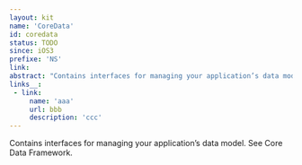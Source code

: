 ```yaml
---
layout: kit
name: 'CoreData'
id: coredata
status: TODO
since: iOS3
prefixe: 'NS'
link: 
abstract: "Contains interfaces for managing your application’s data model. See Core Data Framework."
links__:
 - link:
     name: 'aaa'
     url: bbb
     description: 'ccc'
---
```


Contains interfaces for managing your application’s data model. See Core Data Framework.

